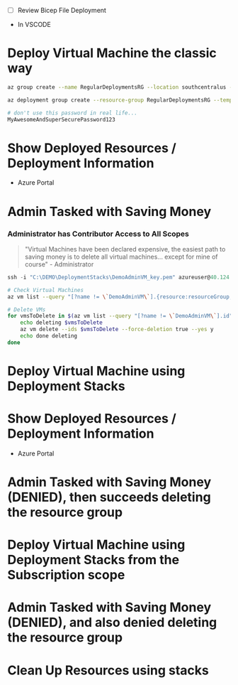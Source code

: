 * [ ] Review Bicep File Deployment
- In VSCODE

# Deploy Virtual Machine the classic way
```bash
az group create --name RegularDeploymentsRG --location southcentralus --output none
```
```bash
az deployment group create --resource-group RegularDeploymentsRG --template-file C:/DEMO/DeploymentStacks/main.bicep --parameters "{ \"adminUsername\": { \"value\": \"azureuser\" },\"vmName\": { \"value\": \"ProdRegDep\" }  }" --output none
```

```bash
# don't use this password in real life...
MyAwesomeAndSuperSecurePassword123
```

# Show Deployed Resources / Deployment Information
 - Azure Portal

# Admin Tasked with Saving Money
### Administrator has Contributor Access to All Scopes

> "Virtual Machines have been declared expensive, the easiest path to saving money is to delete all virtual machines... except for mine of course" - Administrator

```powershell
ssh -i "C:\DEMO\DeploymentStacks\DemoAdminVM_key.pem" azureuser@40.124.173.157
```

```bash
# Check Virtual Machines
az vm list --query "[?name != \`DemoAdminVM\`].{resource:resourceGroup, name:name, ids:id}" --output table

# Delete VMs
for vmsToDelete in $(az vm list --query "[?name != \`DemoAdminVM\`].id" -o tsv); do
    echo deleting $vmsToDelete
    az vm delete --ids $vmsToDelete --force-deletion true --yes y
    echo done deleting
done
```

# Deploy Virtual Machine using Deployment Stacks

# Show Deployed Resources / Deployment Information
 - Azure Portal

# Admin Tasked with Saving Money (DENIED), then succeeds deleting the resource group

# Deploy Virtual Machine using Deployment Stacks from the Subscription scope

# Admin Tasked with Saving Money (DENIED), and also denied deleting the resource group

# Clean Up Resources using stacks